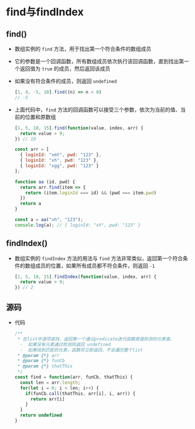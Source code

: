 # find与findIndex

## find()

  - 数组实例的 `find` 方法，用于找出第一个符合条件的数组成员

  - 它的参数是一个回调函数，所有数组成员依次执行该回调函数，直到找出第一个返回值为 `true` 的成员，然后返回该成员

  - 如果没有符合条件的成员，则返回 `undefined`

    ```js
    [1, 4, -5, 10].find((n) => n < 0)
    // -5
    ```

  - 上面代码中，`find` 方法的回调函数可以接受三个参数，依次为当前的值、当前的位置和原数组

    ```js
    [1, 5, 10, 15].find(function(value, index, arr) {
      return value > 9;
    }) // 10
    ```

    ```js
    const arr = [
      { loginId: "xmt", pwd: "123" },
      { loginId: "xh", pwd: "123" },
      { loginId: "xgg", pwd: "123" }
    ];

    function aa (id, pwd) {
      return arr.find(item => {
        return (item.loginId === id) && (pwd === item.pwd)
      })
      return a
    }

    const a = aa("xh", "123");
    console.log(a); // { loginId: "xh", pwd: "123" }
    ```

## findIndex()

  - 数组实例的 `findIndex` 方法的用法与 `find` 方法非常类似，返回第一个符合条件的数组成员的位置，如果所有成员都不符合条件，则返回 `-1`

    ```js
    [1, 5, 10, 15].findIndex(function(value, index, arr) {
      return value > 9;
    }) // 2
    ```

## 源码

  - 代码

    ```js
    /**
     * 在list中逐项查找，返回第一个通过predicate迭代函数真值检测的元素值，
      -  如果没有元素通过检测则返回 undefined
      -  如果找到匹配的元素，函数将立即返回，不会遍历整个list
     * @param {*} arr
     * @param {*} funCb
     * @param {*} thatThis
     */
    const find = function(arr, funCb, thatThis) {
      const len = arr.length;
      for(let i = 0; i < len; i++) {
        if(funCb.call(thatThis, arr[i], i, arr)) {
          return arr[i]
        }
      }
      return undefined
    }
    ```
